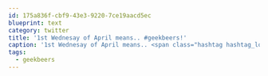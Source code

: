 ```yaml
---
id: 175a836f-cbf9-43e3-9220-7ce19aacd5ec
blueprint: text
category: twitter
title: '1st Wednesay of April means.. #geekbeers!'
caption: '1st Wednesay of April means.. <span class="hashtag hashtag_local">#<a href="http://tweettemp.darylchymko.ca/?tag=geekbeers">geekbeers</a>!'
tags:
  - geekbeers
---
```

